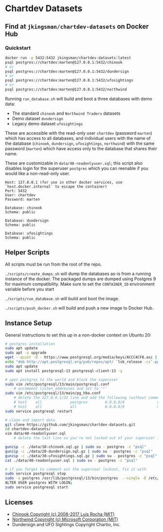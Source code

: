 # Chartdev Datasets

## Find at `jkingsman/chartdev-datasets` on Docker Hub

### Quickstart

```bash
docker run -p 5432:5432 jkingsman/chartdev-datasets:latest
psql postgres://chartdev:marten@127.0.0.1:5432/chinook
# or
psql postgres://chartdev:marten@127.0.0.1:5432/dundersign
# or
psql postgres://chartdev:marten@127.0.0.1:5432/ufosightings
# or
psql postgres://chartdev:marten@127.0.0.1:5432/northwind
```

Running `run_database.sh` will build and boot a three databases with demo data:

* The standard `chinook` and `Northwind Traders` datasets
* Demo dataset `dundersign`
* Legacy demo dataset `ufosightings`

These are accessible with the read-only user `chartdev` (password `marten`) which has access to all databases, and individual users with the name of the database (`chinook`, `dundersign`, `ufosightings`, `northwind`) with the same password (`marten`) which have access only to the database that shares their name.

These are customizable in `data/40-readonlyuser.sql`; this script also disables login for the superuser `postgres` which you can reenable if you would like a non-read-only user.

```
Host: 127.0.0.1 (for use in other docker services, use `host.docker.internal` to escape the container)
Port: 5432
User: chartdev
Password: marten

Database: chinook
Schema: public

Database: dundersign
Schema: public

Database: ufosightings
Schema: public
```

## Helper Scripts

All scripts must be run from the root of the repo.

`./scripts/create_dumps.sh` will dump the databases as-is from a running instance of the docker. The packaged dumps are dumped using Postgres 9 for maximum compatibility. Make sure to set the `CONTAINER_ID` environment variable before you start

`./scripts/run_database.sh` will build and boot the image.

`./scripts/push_docker.sh` will build and push a new image to Docker Hub.

## Instance Setup

General instructions to set this up in a non-docker context on Ubuntu 20:

```bash
# postgres installation
sudo apt update
sudo apt -y upgrade
wget --quiet -O - https://www.postgresql.org/media/keys/ACCC4CF8.asc | sudo apt-key add -
echo "deb http://apt.postgresql.org/pub/repos/apt/ `lsb_release -cs`-pgdg main" |sudo tee  /etc/apt/sources.list.d/pgdg.list
sudo apt update
sudo apt install postgresql-13 postgresql-client-13 -y

# open postgres to the world and block the superuser
sudo vim /etc/postgresql/13/main/postgresql.conf
    # uncomment listen_addresses and set to '*'
sudo vim /etc/postgresql/13/main/pg_hba.conf
    # delete the 127.0.0.1/32 line and add the following (without comments):
    # host    all             postgres        0.0.0.0/0               reject
    # host    all             all             0.0.0.0/0               md5
sudo service postgresql restart

# clone and import data
git clone https://github.com/jkingsman/chartdev-datasets.git
cd chartdev-datasets/
vim data/40-readonlyuser.sql
    # delete the last line so you're not locked out of your superuser forever

gunzip -c ./data/10-chinook.sql.gz | sudo su - postgres -c "psql"
gunzip -c ./data/20-dundersign.sql.gz | sudo su - postgres -c "psql"
gunzip -c ./data/30-ufosightings.sql.gz | sudo su - postgres -c "psql"
cat ./data/40-readonlyuser.sql | sudo su - postgres -c "psql"

# if you forget to comment out the superuser lockout, fix it with
sudo service postgresql stop
sudo -u postgres /usr/lib/postgresql/13/bin/postgres  --single -D /etc/postgresql/13/main/ chinook
ALTER USER postgres WITH LOGIN;
sudo service postgresql start
```

## Licenses

* [Chinook Copyright (c) 2008-2017 Luis Rocha (MIT)](https://github.com/lerocha/chinook-database/blob/master/LICENSE.md)
* [Northwind Copyright (c) Microsoft Corporation (MIT)](https://github.com/microsoft/sql-server-samples/blob/master/license.txt)
* Dundersign and UFO Sightings Copyright Chartio, Inc.
